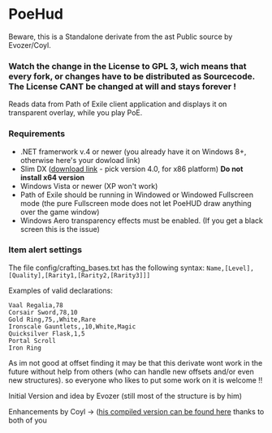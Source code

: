 PoeHud
======

Beware, this is a Standalone derivate from the ast Public source by Evozer/Coyl.

### Watch the change in the License to GPL 3, wich means that every fork, or changes have to be distributed as Sourcecode. The License CANT  be changed at will and stays forever !


Reads data from Path of Exile client application and displays it on transparent overlay, while you play PoE.

### Requirements
* .NET framerwork v.4 or newer (you already have it on Windows 8+, otherwise here's your dowload link)
* Slim DX ([download link](http://slimdx.org/download.php) - pick version 4.0, for x86 platform) **Do not install x64 version**
* Windows Vista or newer (XP won't work)
* Path of Exile should be running in Windowed or Windowed Fullscreen mode (the pure Fullscreen mode does not let PoeHUD draw anything over the game window)
* Windows Aero transparency effects must be enabled. (If you get a black screen this is the issue)

### Item alert settings
The file config/crafting_bases.txt has the following syntax:
`Name,[Level],[Quality],[Rarity1,[Rarity2,[Rarity3]]]`

Examples of valid declarations:
```
Vaal Regalia,78
Corsair Sword,78,10
Gold Ring,75,,White,Rare
Ironscale Gauntlets,,10,White,Magic
Quicksilver Flask,1,5
Portal Scroll
Iron Ring
```


As im not good at offset finding it may be that this derivate wont work in the future without help from others 
(who can handle new offsets and/or even new structures).
so everyone who likes to put some work on it is welcome !!

Initial Version and idea by Evozer (still most of the structure is by him)

Enhancements by Coyl -> ([his compiled version can be found here](https://github.com/max-mtg/PoeHud)
thanks to both of you 

